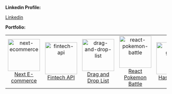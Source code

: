 <strong>Linkedin Profile:</strong>
<p><a href="https://www.linkedin.com/in/guidsgatti"> Linkedin </a></p>

<!--<strong>Skills:</strong>
- <p><strong>Programming Languages:</strong> JavaScript, TypeScript, Java.</p>
- <p><strong>Front-end frameworks:</strong> React, Vue, Angular, Next.</p>
- <p><strong>Backend Frameworks:</strong> ExpressJS, NestJS.</p>
- <p><strong>Database:</strong> MySQL, PostgreSQL, Redis.</p>
- <p><strong>DevOps:</strong> Docker, AWS.</p>
- <p><strong>Others:</strong> Git, Html5, Css3, Sass, Bootstrap, Tailwind, Material UI, Jest, GraphQL.</p>-->

<!-- <strong>GitHub Stats:</strong>
<p><img src="https://github-readme-stats.vercel.app/api?username=guigattidev&amp;show_icons=true" alt="GitHub Stats"></p> -->

<strong>Portfolio:</strong>
<table>
  <tr>
    <td align="center">
      <a href="https://github.com/guigattidev/next-ecommerce">
        <img src="https://imgur.com/jmCU3es.png" width="100px;" alt="next-ecommerce"/>
      </a>
      <br />
      <a href="https://github.com/guigattidev/next-ecommerce">Next E-commerce</a>
    </td>
    <td align="center">
      <a href="https://github.com/guigattidev/api-nodejs-typescript-express-eslint">
        <img src="https://i.imgur.com/04QOt0x.png" width="100px;" alt="fintech-api"/>
      </a>
      <br />
      <a href="https://github.com/guigattidev/api-nodejs-typescript-express-eslint">Fintech API</a>
    </td>
    <td align="center">
      <a href="https://github.com/guigattidev/drag-and-drop-list">
        <img src="https://i.imgur.com/jDgjvXw.png" width="100px;" alt="drag-and-drop-list"/>
      </a>
      <br />
      <a href="https://github.com/guigattidev/drag-and-drop-list">Drag and Drop List</a>
    </td>
    <td align="center">
      <a href="https://github.com/guigattidev/react-pokemon-battle/">
        <img src="https://i.imgur.com/0osvBbm.png" width="100px;" alt="react-pokemon-battle"/>
      </a>
      <br />
      <a href="https://github.com/guigattidev/react-pokemon-battle/">React Pokemon Battle</a>
    <td align="center">
      <a href="https://github.com/guigattidev/hash-game">
        <img src="https://i.imgur.com/kDT38HQ.png" width="100px;" alt="hash-game"/>
      </a>
      <br />
      <a href="https://github.com/guigattidev/hash-game">Hash Game</a>
    </td>
    <td align="center">
      <a href="https://github.com/guigattidev/count-down">
        <img src="https://i.imgur.com/BdIkp1v.png" width="100px;" alt="count-down"/>
      </a>
      <br />
      <a href="https://github.com/guigattidev/count-down">Count Down</a>
    </td>
  </tr>
</table>
